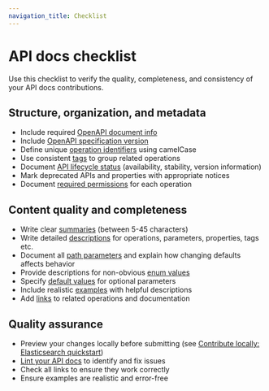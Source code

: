 ```yaml
---
navigation_title: Checklist
---
```


# API docs checklist

Use this checklist to verify the quality, completeness, and consistency of your API docs contributions.

## Structure, organization, and metadata
- Include required [OpenAPI document info](./organize-annotate.md#add-open-api-document-info)
- Include [OpenAPI specification version](./organize-annotate.md#add-openapi-specification-version)
- Define unique [operation identifiers](./organize-annotate.md#add-operation-identifiers) using camelCase
- Use consistent [tags](./organize-annotate.md#group-apis-with-tags) to group related operations
- Document [API lifecycle status](./organize-annotate.md#specify-api-lifecycle-status) (availability, stability, version information)
- Mark deprecated APIs and properties with appropriate notices
- Document [required permissions](./organize-annotate.md#document-required-permissions) for each operation

## Content quality and completeness

- Write clear [summaries](./guidelines.md#write-summaries) (between 5-45 characters)
- Write detailed [descriptions](./guidelines.md#write-descriptions) for operations, parameters, properties, tags etc.
- Document all [path parameters](./guidelines.md#document-path-parameters) and explain how changing defaults affects behavior
- Provide descriptions for non-obvious [enum values](./guidelines.md#document-enum-values)
- Specify [default values](./guidelines.md#set-default-values) for optional parameters
- Include realistic [examples](./guidelines.md#add-examples) with helpful descriptions
- Add [links](./guidelines.md#add-links) to related operations and documentation

## Quality assurance

- Preview your changes locally before submitting (see [Contribute locally: Elasticsearch quickstart](./quickstart.md))
- [Lint your API docs](guidelines.md#lint-your-api-docs) to identify and fix issues
- Check all links to ensure they work correctly
- Ensure examples are realistic and error-free